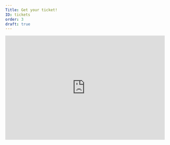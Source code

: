 ```yaml
---
Title: Get your ticket!
ID: tickets
order: 3
draft: true
---
```


<iframe src="https://eventbrite.ca/tickets-external?eid=54500830451&ref=etckt" frameborder="0" height="330" width="100%" vspace="0" hspace="0" marginheight="5" marginwidth="5" scrolling="auto" allowtransparency="true"></iframe>

